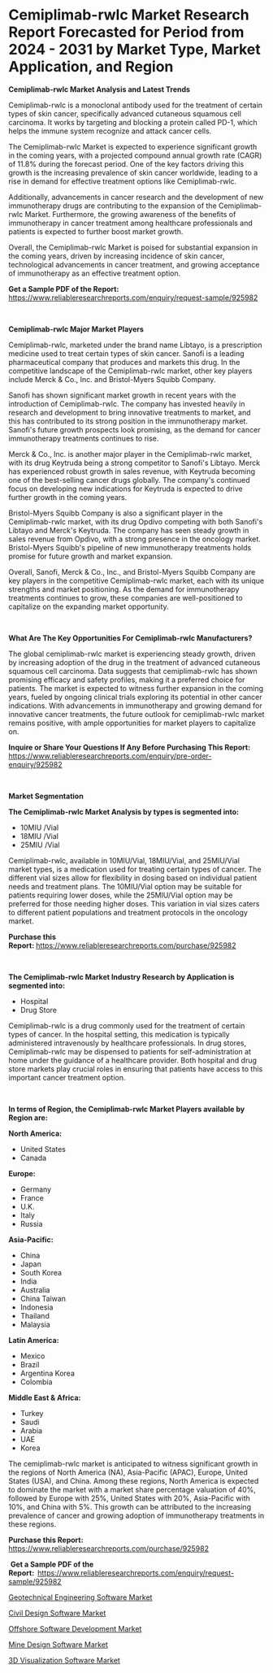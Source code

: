 <p><h1>Cemiplimab-rwlc Market Research Report Forecasted for Period from 2024 -  2031 by Market Type, Market Application, and Region</h1></p><p><strong>Cemiplimab-rwlc Market Analysis and Latest Trends</strong></p>
<p><p>Cemiplimab-rwlc is a monoclonal antibody used for the treatment of certain types of skin cancer, specifically advanced cutaneous squamous cell carcinoma. It works by targeting and blocking a protein called PD-1, which helps the immune system recognize and attack cancer cells.</p><p>The Cemiplimab-rwlc Market is expected to experience significant growth in the coming years, with a projected compound annual growth rate (CAGR) of 11.8% during the forecast period. One of the key factors driving this growth is the increasing prevalence of skin cancer worldwide, leading to a rise in demand for effective treatment options like Cemiplimab-rwlc.</p><p>Additionally, advancements in cancer research and the development of new immunotherapy drugs are contributing to the expansion of the Cemiplimab-rwlc Market. Furthermore, the growing awareness of the benefits of immunotherapy in cancer treatment among healthcare professionals and patients is expected to further boost market growth.</p><p>Overall, the Cemiplimab-rwlc Market is poised for substantial expansion in the coming years, driven by increasing incidence of skin cancer, technological advancements in cancer treatment, and growing acceptance of immunotherapy as an effective treatment option.</p></p>
<p><strong>Get a Sample PDF of the Report:&nbsp;</strong> <a href="https://www.reliableresearchreports.com/enquiry/request-sample/925982">https://www.reliableresearchreports.com/enquiry/request-sample/925982</a></p>
<p>&nbsp;</p>
<p><strong>Cemiplimab-rwlc Major Market Players</strong></p>
<p><p>Cemiplimab-rwlc, marketed under the brand name Libtayo, is a prescription medicine used to treat certain types of skin cancer. Sanofi is a leading pharmaceutical company that produces and markets this drug. In the competitive landscape of the Cemiplimab-rwlc market, other key players include Merck & Co., Inc. and Bristol-Myers Squibb Company.</p><p>Sanofi has shown significant market growth in recent years with the introduction of Cemiplimab-rwlc. The company has invested heavily in research and development to bring innovative treatments to market, and this has contributed to its strong position in the immunotherapy market. Sanofi's future growth prospects look promising, as the demand for cancer immunotherapy treatments continues to rise.</p><p>Merck & Co., Inc. is another major player in the Cemiplimab-rwlc market, with its drug Keytruda being a strong competitor to Sanofi's Libtayo. Merck has experienced robust growth in sales revenue, with Keytruda becoming one of the best-selling cancer drugs globally. The company's continued focus on developing new indications for Keytruda is expected to drive further growth in the coming years.</p><p>Bristol-Myers Squibb Company is also a significant player in the Cemiplimab-rwlc market, with its drug Opdivo competing with both Sanofi's Libtayo and Merck's Keytruda. The company has seen steady growth in sales revenue from Opdivo, with a strong presence in the oncology market. Bristol-Myers Squibb's pipeline of new immunotherapy treatments holds promise for future growth and market expansion.</p><p>Overall, Sanofi, Merck & Co., Inc., and Bristol-Myers Squibb Company are key players in the competitive Cemiplimab-rwlc market, each with its unique strengths and market positioning. As the demand for immunotherapy treatments continues to grow, these companies are well-positioned to capitalize on the expanding market opportunity.</p></p>
<p>&nbsp;</p>
<p><strong>What Are The Key Opportunities For Cemiplimab-rwlc Manufacturers?</strong></p>
<p><p>The global cemiplimab-rwlc market is experiencing steady growth, driven by increasing adoption of the drug in the treatment of advanced cutaneous squamous cell carcinoma. Data suggests that cemiplimab-rwlc has shown promising efficacy and safety profiles, making it a preferred choice for patients. The market is expected to witness further expansion in the coming years, fueled by ongoing clinical trials exploring its potential in other cancer indications. With advancements in immunotherapy and growing demand for innovative cancer treatments, the future outlook for cemiplimab-rwlc market remains positive, with ample opportunities for market players to capitalize on.</p></p>
<p><strong>Inquire or Share Your Questions If Any Before Purchasing This Report:</strong> <a href="https://www.reliableresearchreports.com/enquiry/pre-order-enquiry/925982">https://www.reliableresearchreports.com/enquiry/pre-order-enquiry/925982</a></p>
<p>&nbsp;</p>
<p><strong>Market Segmentation</strong></p>
<p><strong>The Cemiplimab-rwlc Market Analysis by types is segmented into:</strong></p>
<p><ul><li>10MIU /Vial</li><li>18MIU /Vial</li><li>25MIU /Vial</li></ul></p>
<p><p>Cemiplimab-rwlc, available in 10MIU/Vial, 18MIU/Vial, and 25MIU/Vial market types, is a medication used for treating certain types of cancer. The different vial sizes allow for flexibility in dosing based on individual patient needs and treatment plans. The 10MIU/Vial option may be suitable for patients requiring lower doses, while the 25MIU/Vial option may be preferred for those needing higher doses. This variation in vial sizes caters to different patient populations and treatment protocols in the oncology market.</p></p>
<p><strong>Purchase this Report:&nbsp;</strong><a href="https://www.reliableresearchreports.com/purchase/925982">https://www.reliableresearchreports.com/purchase/925982</a></p>
<p>&nbsp;</p>
<p><strong>The Cemiplimab-rwlc Market Industry Research by Application is segmented into:</strong></p>
<p><ul><li>Hospital</li><li>Drug Store</li></ul></p>
<p><p>Cemiplimab-rwlc is a drug commonly used for the treatment of certain types of cancer. In the hospital setting, this medication is typically administered intravenously by healthcare professionals. In drug stores, Cemiplimab-rwlc may be dispensed to patients for self-administration at home under the guidance of a healthcare provider. Both hospital and drug store markets play crucial roles in ensuring that patients have access to this important cancer treatment option.</p></p>
<p>&nbsp;</p>
<p><strong>In terms of Region, the Cemiplimab-rwlc Market Players available by Region are:</strong></p>
<p>
    <p> <strong> North America: </strong>
        <ul>
            <li>United States</li>
            <li>Canada</li>
        </ul>
        </p> 
    <p> <strong> Europe: </strong>
        <ul>
            <li>Germany</li>
            <li>France</li>
            <li>U.K.</li>
            <li>Italy</li>
            <li>Russia</li>
        </ul>
        </p> 
    <p> <strong> Asia-Pacific: </strong>
        <ul>
            <li>China</li>
            <li>Japan</li>
            <li>South Korea</li>
            <li>India</li>
            <li>Australia</li>
            <li>China Taiwan</li>
            <li>Indonesia</li>
            <li>Thailand</li>
            <li>Malaysia</li>
        </ul>
        </p> 
    <p> <strong> Latin America: </strong>
        <ul>
            <li>Mexico</li>
            <li>Brazil</li>
            <li>Argentina Korea</li>
            <li>Colombia</li>
        </ul>
        </p> 
    <p> <strong> Middle East & Africa: </strong>
        <ul>
            <li>Turkey</li>
            <li>Saudi</li>
            <li>Arabia</li>
            <li>UAE</li>
            <li>Korea</li>
        </ul>
    </p>
    </p>
<p><p>The cemiplimab-rwlc market is anticipated to witness significant growth in the regions of North America (NA), Asia-Pacific (APAC), Europe, United States (USA), and China. Among these regions, North America is expected to dominate the market with a market share percentage valuation of 40%, followed by Europe with 25%, United States with 20%, Asia-Pacific with 10%, and China with 5%. This growth can be attributed to the increasing prevalence of cancer and growing adoption of immunotherapy treatments in these regions.</p></p>
<p><strong>Purchase this Report: </strong><a href="https://www.reliableresearchreports.com/purchase/925982">https://www.reliableresearchreports.com/purchase/925982</a></p>
<p>&nbsp;<strong>Get a Sample PDF of the Report:&nbsp;&nbsp;</strong><a href="https://www.reliableresearchreports.com/enquiry/request-sample/925982">https://www.reliableresearchreports.com/enquiry/request-sample/925982</a></p>
<p><strong></strong></p>
<p><p><a href="https://medium.com/@alanwatkins6h/geotechnical-engineering-software-market-size-reveals-the-best-marketing-channels-in-global-8ec87df26ff5">Geotechnical Engineering Software Market</a></p><p><a href="https://medium.com/@alanwatkins6h/civil-design-software-market-size-cagr-trends-2024-2030-53d4bcb1129f">Civil Design Software Market</a></p><p><a href="https://medium.com/@alanwatkins6h/offshore-software-development-market-comprehensive-assessment-by-type-application-and-geography-42502ca855c4">Offshore Software Development Market</a></p><p><a href="https://medium.com/@alanwatkins6h/mine-design-software-market-competitive-analysis-market-trends-and-forecast-to-2031-1762f83cc511">Mine Design Software Market</a></p><p><a href="https://medium.com/@alanwatkins6h/3d-visualization-software-market-outlook-industry-overview-and-forecast-2024-to-2031-8af08f3e2250">3D Visualization Software Market</a></p></p>